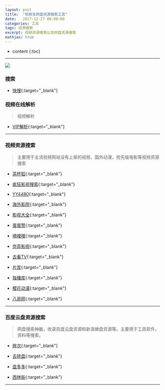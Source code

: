 ```yaml
---
layout: post
title:  "视频及网盘资源搜索工具"
date:   2017-12-27 00:00:00
categories: 工具
tags: 资源搜索
excerpt: 视频资源搜索以及网盘资源搜索
mathjax: true
---
```

* content
{:toc}
---


![](http://owlypioka.bkt.clouddn.com/H%E4%B8%80Cl.jpg)


### 搜索

- [快搜](http://search.chongbuluo.com/){:target="_blank"}


### 视频在线解析

> 视频解析

- [VIP解析](http://czjx8.com/){:target="_blank"}


---

### 视频资源搜索

> 主要用于主流视频网站没有上架的视频，国外动漫，抢先版电影等视频资源搜索

- [茶杯狐](https://www.cupfox.com/){:target="_blank"}

- [疯狂影视搜索](http://www.ifkdy.com/){:target="_blank"}

- [YY4480](http://aaqqy.com/){:target="_blank"}

- [海外影院](https://www.ouhvod.com/index.php){:target="_blank"}

- [影视大全](http://www.yingshidaquan.info/){:target="_blank"}

- [蛋蛋赞](https://www.dandanzan.com){:target="_blank"}

- [嘀哩哩](https://www.dililitv.com/){:target="_blank"}

- [奈菲影视](https://www.nfmovies.com/){:target="_blank"}

- [去看TV](https://qukantv.net/){:target="_blank"}

- [片库](https://www.pianku.tv/){:target="_blank"}

- [独播库](https://www.duboku.net/){:target="_blank"}

- [樱花动漫](http://www.imomoe.tv){:target="_blank"}

- [八哥网](http://www.8gw.com/){:target="_blank"}


---

### 百度云盘资源搜索

> 网盘搜索神器，收录百度云盘资源和新浪微盘资源等。主要用于工具软件，资料等搜索。

- [胖次](http://www.panc.cc/){:target="_blank"}

- [去转盘](http://www.quzhuanpan.com/){:target="_blank"}

- [盘多多](http://www.panduoduo.net/){:target="_blank"} 

- [西林街](http://www.xilinjie.com/){:target="_blank"}  



---
